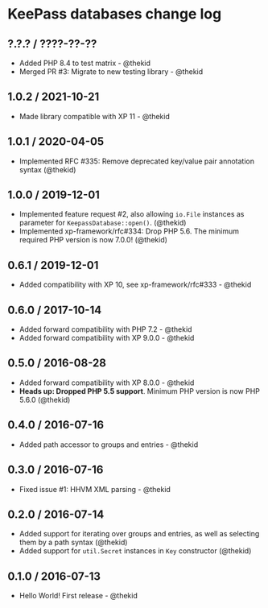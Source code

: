KeePass databases change log
============================

## ?.?.? / ????-??-??

* Added PHP 8.4 to test matrix - @thekid
* Merged PR #3: Migrate to new testing library - @thekid

## 1.0.2 / 2021-10-21

* Made library compatible with XP 11 - @thekid

## 1.0.1 / 2020-04-05

* Implemented RFC #335: Remove deprecated key/value pair annotation syntax
  (@thekid)

## 1.0.0 / 2019-12-01

* Implemented feature request #2, also allowing `io.File` instances as
  parameter for `KeepassDatabase::open()`.
  (@thekid)
* Implemented xp-framework/rfc#334: Drop PHP 5.6. The minimum required
  PHP version is now 7.0.0!
  (@thekid)

## 0.6.1 / 2019-12-01

* Added compatibility with XP 10, see xp-framework/rfc#333 - @thekid

## 0.6.0 / 2017-10-14

* Added forward compatibility with PHP 7.2 - @thekid
* Added forward compatibility with XP 9.0.0 - @thekid

## 0.5.0 / 2016-08-28

* Added forward compatibility with XP 8.0.0 - @thekid
* **Heads up: Dropped PHP 5.5 support**. Minimum PHP version is now PHP 5.6.0
  (@thekid)

## 0.4.0 / 2016-07-16

* Added path accessor to groups and entries - @thekid

## 0.3.0 / 2016-07-16

* Fixed issue #1: HHVM XML parsing - @thekid

## 0.2.0 / 2016-07-14

* Added support for iterating over groups and entries, as well as
  selecting them by a path syntax
  (@thekid)
* Added support for `util.Secret` instances in `Key` constructor
  (@thekid)

## 0.1.0 / 2016-07-13

* Hello World! First release - @thekid